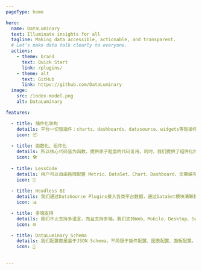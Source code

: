 ```yaml
---
pageType: home

hero:
  name: DataLuminary
  text: Illuminate insights for all
  tagline: Making data accessible, actionable, and transparent. 
  # Let’s make data talk clearly to everyone.
  actions:
    - theme: brand
      text: Quick Start
      link: /plugins/
    - theme: alt
      text: GitHub
      link: https://github.com/DataLuminary
  image:
    src: /index-model.png
    alt: DataLuminary

features:

  - title: 插件化架构
    details: 平台一切皆插件：charts、dashboards、datasource、widgets等皆插件，可按需扩展。比如图表，可以自由切换图表类型，比如表格、折线图、柱状图、饼图、雷达图等。面板可以切换为大屏、网格、列表等。数据源可以切换为本地、远程、API等。
    icon: 📦
    
  - title: 函数化、组件化
    details: 所以核心代码皆为函数，提供原子粒度的代码复用。同时，我们提供了组件化的开发方式，让用户可以自由组合组件，实现自己的需求。
    icon: 🛠️
    
  - title: LessCode
    details: 用户可以自由拖拽配置 Metric、DataSet、Chart、Dashboard，无需编写代码。但是，我们再数据集提供了高级配置模式，如SQL Query查询，方便用户清洗数据。
    icon: 🎨
    
  - title: Headless BI
    details: 我们通过DataSource Plugins接入各类平台数据，通过DataSet模块清晰数据，配置指标、维度，通过Chart模块配置图表，最后通过Dashboard模块组合展示。
    icon: 📊

  - title: 多端支持
    details: 我们不止支持多语言，而且支持多端。我们支持Web、Mobile、Desktop、Serverless等多端。我们的多端支持基于插件，比如面板插件，有基于TMagic的大屏插件，有基于Layout的PC端插件，也有CardList的移动端！
    icon: 🌐    

  - title: DataLuminary Schema
    details: 我们配置都是基于JSON Schema，不局限于插件配置、图表配置、面板配置。我们的图表联动也基于配置。基于我们的开放式Scheme，可以顺利与第三方平台对接，比如Grafana。
    icon: 📝
    

---
```





